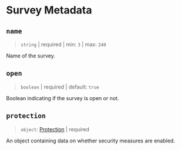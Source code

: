 # Survey Metadata

## `name`

> `string` | required | min: `3` | max: `240`

Name of the survey.

## `open`

> `boolean` | required | default: `true`

Boolean indicating if the survey is open or not.

## `protection`

> `object`: [Protection](./PROTECTION.md) | required

An object containing data on whether security measures are enabled.
